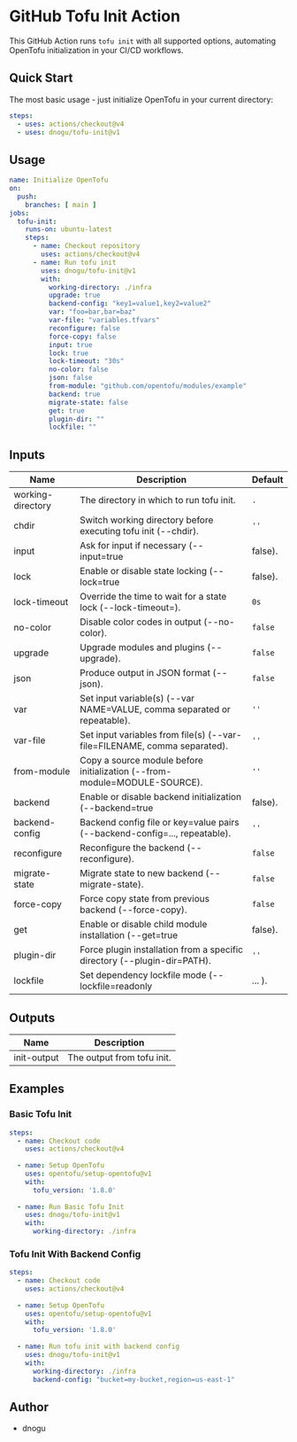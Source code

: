 # GitHub Tofu Init Action

This GitHub Action runs `tofu init` with all supported options, automating OpenTofu initialization in your CI/CD workflows.

## Quick Start

The most basic usage - just initialize OpenTofu in your current directory:

```yaml
steps:
  - uses: actions/checkout@v4
  - uses: dnogu/tofu-init@v1
```

## Usage

```yaml
name: Initialize OpenTofu
on:
  push:
    branches: [ main ]
jobs:
  tofu-init:
    runs-on: ubuntu-latest
    steps:
      - name: Checkout repository
        uses: actions/checkout@v4
      - name: Run tofu init
        uses: dnogu/tofu-init@v1
        with:
          working-directory: ./infra
          upgrade: true
          backend-config: "key1=value1,key2=value2"
          var: "foo=bar,bar=baz"
          var-file: "variables.tfvars"
          reconfigure: false
          force-copy: false
          input: true
          lock: true
          lock-timeout: "30s"
          no-color: false
          json: false
          from-module: "github.com/opentofu/modules/example"
          backend: true
          migrate-state: false
          get: true
          plugin-dir: ""
          lockfile: ""

```

## Inputs

| Name              | Description                                                                 | Default      |
|-------------------|-----------------------------------------------------------------------------|-------------|
| working-directory | The directory in which to run tofu init.                                    | `.`         |
| chdir             | Switch working directory before executing tofu init (--chdir).               | `''`        |
| input             | Ask for input if necessary (--input=true|false).                            | `true`      |
| lock              | Enable or disable state locking (--lock=true|false).                        | `true`      |
| lock-timeout      | Override the time to wait for a state lock (--lock-timeout=<duration>).      | `0s`        |
| no-color          | Disable color codes in output (--no-color).                                 | `false`     |
| upgrade           | Upgrade modules and plugins (--upgrade).                                    | `false`     |
| json              | Produce output in JSON format (--json).                                     | `false`     |
| var               | Set input variable(s) (--var NAME=VALUE, comma separated or repeatable).     | `''`        |
| var-file          | Set input variables from file(s) (--var-file=FILENAME, comma separated).     | `''`        |
| from-module       | Copy a source module before initialization (--from-module=MODULE-SOURCE).    | `''`        |
| backend           | Enable or disable backend initialization (--backend=true|false).             | `true`      |
| backend-config    | Backend config file or key=value pairs (--backend-config=..., repeatable).   | `''`        |
| reconfigure       | Reconfigure the backend (--reconfigure).                                    | `false`     |
| migrate-state     | Migrate state to new backend (--migrate-state).                             | `false`     |
| force-copy        | Force copy state from previous backend (--force-copy).                      | `false`     |
| get               | Enable or disable child module installation (--get=true|false).             | `true`      |
| plugin-dir        | Force plugin installation from a specific directory (--plugin-dir=PATH).     | `''`        |
| lockfile          | Set dependency lockfile mode (--lockfile=readonly|... ).                    | `''`        |

## Outputs

| Name         | Description                      |
|--------------|----------------------------------|
| init-output  | The output from tofu init.       |


## Examples

### Basic Tofu Init
```yaml
steps:
  - name: Checkout code
    uses: actions/checkout@v4
  
  - name: Setup OpenTofu
    uses: opentofu/setup-opentofu@v1
    with:
      tofu_version: '1.8.0'
  
  - name: Run Basic Tofu Init
    uses: dnogu/tofu-init@v1
    with:
      working-directory: ./infra
```

### Tofu Init With Backend Config
```yaml
steps:
  - name: Checkout code
    uses: actions/checkout@v4
  
  - name: Setup OpenTofu
    uses: opentofu/setup-opentofu@v1
    with:
      tofu_version: '1.8.0'
  
  - name: Run tofu init with backend config
    uses: dnogu/tofu-init@v1
    with:
      working-directory: ./infra
      backend-config: "bucket=my-bucket,region=us-east-1"
```

## Author

- dnogu 
